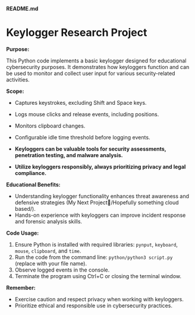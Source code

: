  **README.md**

# Keylogger Research Project

**Purpose:**

This Python code implements a basic keylogger designed for educational cybersecurity purposes. It demonstrates how keyloggers function and can be used to monitor and collect user input for various security-related activities.

**Scope:**

- Captures keystrokes, excluding Shift and Space keys.
- Logs mouse clicks and release events, including positions.
- Monitors clipboard changes.
- Configurable idle time threshold before logging events.


- **Keyloggers can be valuable tools for security assessments, penetration testing, and malware analysis.**
- **Utilize keyloggers responsibly, always prioritizing privacy and legal compliance.**
  

**Educational Benefits:**

- Understanding keylogger functionality enhances threat awareness and defensive strategies (My Next Project🤞/Hopefully something cloud based/).
- Hands-on experience with keyloggers can improve incident response and forensic analysis skills.

**Code Usage:**

1. Ensure Python is installed with required libraries: `pynput`, `keyboard`, `mouse`, `clipboard`, and `time`.
2. Run the code from the command line: `python/python3 script.py` (replace with your file name).
3. Observe logged events in the console.
4. Terminate the program using Ctrl+C or closing the terminal window.

**Remember:**

- Exercise caution and respect privacy when working with keyloggers.
- Prioritize ethical and responsible use in cybersecurity practices.
